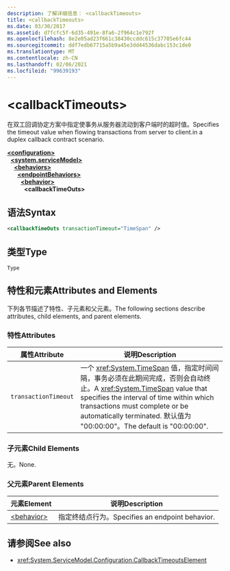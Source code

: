 ```yaml
---
description: 了解详细信息： <callbackTimeouts>
title: <callbackTimeouts>
ms.date: 03/30/2017
ms.assetid: d7fcfc5f-6d35-491e-8fa6-2f964c1e792f
ms.openlocfilehash: 8e2e05ad23f661c38430ccddc615c37705e6fc44
ms.sourcegitcommit: ddf7edb67715a5b9a45e3dd44536dabc153c1de0
ms.translationtype: MT
ms.contentlocale: zh-CN
ms.lasthandoff: 02/06/2021
ms.locfileid: "99639193"
---
```

# \<callbackTimeouts>

<span data-ttu-id="d362c-102">在双工回调协定方案中指定使事务从服务器流动到客户端时的超时值。</span><span class="sxs-lookup"><span data-stu-id="d362c-102">Specifies the timeout value when flowing transactions from server to client.in a duplex callback contract scenario.</span></span>  
  
[**\<configuration>**](../configuration-element.md)\
&nbsp;&nbsp;[**\<system.serviceModel>**](system-servicemodel.md)\
&nbsp;&nbsp;&nbsp;&nbsp;[**\<behaviors>**](behaviors.md)\
&nbsp;&nbsp;&nbsp;&nbsp;&nbsp;&nbsp;[**\<endpointBehaviors>**](endpointbehaviors.md)\
&nbsp;&nbsp;&nbsp;&nbsp;&nbsp;&nbsp;&nbsp;&nbsp;[**\<behavior>**](behavior-of-endpointbehaviors.md)\
&nbsp;&nbsp;&nbsp;&nbsp;&nbsp;&nbsp;&nbsp;&nbsp;&nbsp;&nbsp;**\<callbackTimeOuts>**  
  
## <a name="syntax"></a><span data-ttu-id="d362c-103">语法</span><span class="sxs-lookup"><span data-stu-id="d362c-103">Syntax</span></span>  
  
```xml  
<callbackTimeOuts transactionTimeout="TimeSpan" />
```  
  
## <a name="type"></a><span data-ttu-id="d362c-104">类型</span><span class="sxs-lookup"><span data-stu-id="d362c-104">Type</span></span>  

 `Type`  
  
## <a name="attributes-and-elements"></a><span data-ttu-id="d362c-105">特性和元素</span><span class="sxs-lookup"><span data-stu-id="d362c-105">Attributes and Elements</span></span>  

 <span data-ttu-id="d362c-106">下列各节描述了特性、子元素和父元素。</span><span class="sxs-lookup"><span data-stu-id="d362c-106">The following sections describe attributes, child elements, and parent elements.</span></span>  
  
### <a name="attributes"></a><span data-ttu-id="d362c-107">特性</span><span class="sxs-lookup"><span data-stu-id="d362c-107">Attributes</span></span>  
  
|<span data-ttu-id="d362c-108">属性</span><span class="sxs-lookup"><span data-stu-id="d362c-108">Attribute</span></span>|<span data-ttu-id="d362c-109">说明</span><span class="sxs-lookup"><span data-stu-id="d362c-109">Description</span></span>|  
|---------------|-----------------|  
|`transactionTimeout`|<span data-ttu-id="d362c-110">一个 <xref:System.TimeSpan> 值，指定时间间隔，事务必须在此期间完成，否则会自动终止。</span><span class="sxs-lookup"><span data-stu-id="d362c-110">A <xref:System.TimeSpan> value that specifies the interval of time within which transactions must complete or be automatically terminated.</span></span> <span data-ttu-id="d362c-111">默认值为 "00:00:00"。</span><span class="sxs-lookup"><span data-stu-id="d362c-111">The default is "00:00:00".</span></span>|  
  
### <a name="child-elements"></a><span data-ttu-id="d362c-112">子元素</span><span class="sxs-lookup"><span data-stu-id="d362c-112">Child Elements</span></span>  

 <span data-ttu-id="d362c-113">无。</span><span class="sxs-lookup"><span data-stu-id="d362c-113">None.</span></span>  
  
### <a name="parent-elements"></a><span data-ttu-id="d362c-114">父元素</span><span class="sxs-lookup"><span data-stu-id="d362c-114">Parent Elements</span></span>  
  
|<span data-ttu-id="d362c-115">元素</span><span class="sxs-lookup"><span data-stu-id="d362c-115">Element</span></span>|<span data-ttu-id="d362c-116">说明</span><span class="sxs-lookup"><span data-stu-id="d362c-116">Description</span></span>|  
|-------------|-----------------|  
|[\<behavior>](behavior-of-endpointbehaviors.md)|<span data-ttu-id="d362c-117">指定终结点行为。</span><span class="sxs-lookup"><span data-stu-id="d362c-117">Specifies an endpoint behavior.</span></span>|  
  
## <a name="see-also"></a><span data-ttu-id="d362c-118">请参阅</span><span class="sxs-lookup"><span data-stu-id="d362c-118">See also</span></span>

- <xref:System.ServiceModel.Configuration.CallbackTimeoutsElement>
